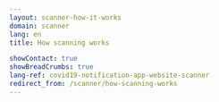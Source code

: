 ```yaml
---
layout: scanner-how-it-works
domain: scanner
lang: en
title: How scanning works

showContact: true
showBreadCrumbs: true
lang-ref: covid19-notification-app-website-scanner
redirect_from: /scanner/how-scanning-works
---
```

